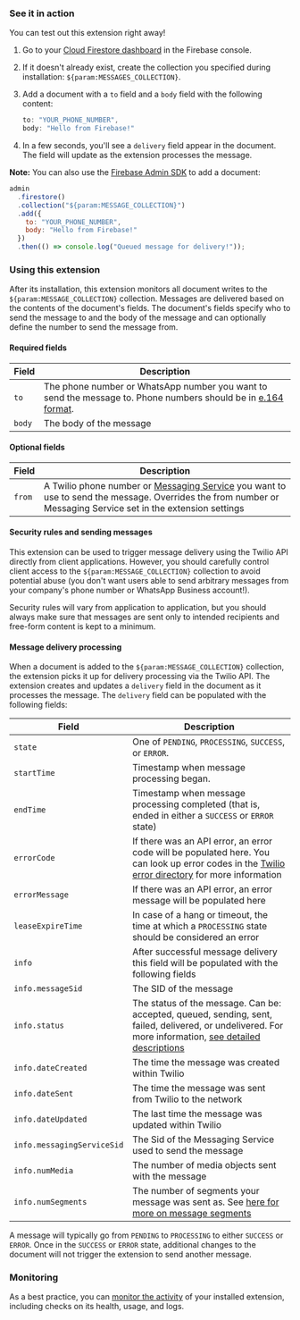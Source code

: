 ### See it in action

You can test out this extension right away!

1.  Go to your [Cloud Firestore dashboard](https://console.firebase.google.com/project/${param:PROJECT_ID}/firestore/data) in the Firebase console.

1.  If it doesn't already exist, create the collection you specified during installation: `${param:MESSAGES_COLLECTION}`.

1.  Add a document with a `to` field and a `body` field with the following content:

    ```js
    to: "YOUR_PHONE_NUMBER",
    body: "Hello from Firebase!"
    ```

2.  In a few seconds, you'll see a `delivery` field appear in the document. The field will update as the extension processes the message.

**Note:** You can also use the [Firebase Admin SDK](https://firebase.google.com/docs/admin/setup) to add a document:

```js
admin
  .firestore()
  .collection("${param:MESSAGE_COLLECTION}")
  .add({
    to: "YOUR_PHONE_NUMBER",
    body: "Hello from Firebase!"
  })
  .then(() => console.log("Queued message for delivery!"));
```

### Using this extension

After its installation, this extension monitors all document writes to the `${param:MESSAGE_COLLECTION}` collection. Messages are delivered based on the contents of the document's fields. The document's fields specify who to send the message to and the body of the message and can optionally define the number to send the message from.

#### Required fields

| Field  | Description                                                                                                                                                     |
| ------ | --------------------------------------------------------------------------------------------------------------------------------------------------------------- |
| `to`   | The phone number or WhatsApp number you want to send the message to. Phone numbers should be in [e.164 format](https://www.twilio.com/docs/glossary/what-e164). |
| `body` | The body of the message                                                                                                                                         |

#### Optional fields

| Field  | Description                                                                                                                                                                                                    |
| ------ | -------------------------------------------------------------------------------------------------------------------------------------------------------------------------------------------------------------- |
| `from` | A Twilio phone number or [Messaging Service](https://www.twilio.com/docs/messaging/services) you want to use to send the message. Overrides the from number or Messaging Service set in the extension settings |

#### Security rules and sending messages

This extension can be used to trigger message delivery using the Twilio API directly from client applications. However, you should carefully control client access to the `${param:MESSAGE_COLLECTION}` collection to avoid potential abuse (you don't want users able to send arbitrary messages from your company's phone number or WhatsApp Business account!).

Security rules will vary from application to application, but you should always make sure that messages are sent only to intended recipients and free-form content is kept to a minimum.

#### Message delivery processing

When a document is added to the `${param:MESSAGE_COLLECTION}` collection, the extension picks it up for delivery processing via the Twilio API. The extension creates and updates a `delivery` field in the document as it processes the message. The `delivery` field can be populated with the following fields:

| Field                      | Description                                                                                                                                                                                                                          |
| -------------------------- | ------------------------------------------------------------------------------------------------------------------------------------------------------------------------------------------------------------------------------------ |
| `state`                    | One of `PENDING`, `PROCESSING`, `SUCCESS`, or `ERROR`.                                                                                                                                                                               |
| `startTime`                | Timestamp when message processing began.                                                                                                                                                                                             |
| `endTime`                  | Timestamp when message processing completed (that is, ended in either a `SUCCESS` or `ERROR` state)                                                                                                                                  |
| `errorCode`                | If there was an API error, an error code will be populated here. You can look up error codes in the [Twilio error directory](https://www.twilio.com/docs/api/errors) for more information                                            |
| `errorMessage`             | If there was an API error, an error message will be populated here                                                                                                                                                                   |
| `leaseExpireTime`          | In case of a hang or timeout, the time at which a `PROCESSING` state should be considered an error                                                                                                                                   |
| `info`                     | After successful message delivery this field will be populated with the following fields                                                                                                                                             |
| `info.messageSid`          | The SID of the message                                                                                                                                                                                                               |
| `info.status`              | The status of the message. Can be: accepted, queued, sending, sent, failed, delivered, or undelivered. For more information, [see detailed descriptions](https://www.twilio.com/docs/sms/api/message-resource#message-status-values) |
| `info.dateCreated`         | The time the message was created within Twilio                                                                                                                                                                                       |
| `info.dateSent`            | The time the message was sent from Twilio to the network                                                                                                                                                                             |
| `info.dateUpdated`         | The last time the message was updated within Twilio                                                                                                                                                                                  |
| `info.messagingServiceSid` | The Sid of the Messaging Service used to send the message                                                                                                                                                                            |
| `info.numMedia`            | The number of media objects sent with the message                                                                                                                                                                                    |
| `info.numSegments`         | The number of segments your message was sent as. See [here for more on message segments](https://www.twilio.com/blog/2017/03/what-the-heck-is-a-segment.html)                                                                        |

A message will typically go from `PENDING` to `PROCESSING` to either `SUCCESS` or `ERROR`. Once in the `SUCCESS` or `ERROR` state, additional changes to the document will not trigger the extension to send another message.

### Monitoring

As a best practice, you can [monitor the activity](https://firebase.google.com/docs/extensions/manage-installed-extensions#monitor) of your installed extension, including checks on its health, usage, and logs.
